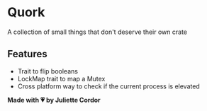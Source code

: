 # Quork

A collection of small things that don't deserve their own crate

## Features

- Trait to flip booleans
- LockMap trait to map a Mutex
- Cross platform way to check if the current process is elevated

**Made with 💗 by Juliette Cordor**
